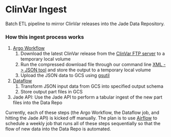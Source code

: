 # ClinVar Ingest
Batch ETL pipeline to mirror ClinVar releases into the Jade Data Repository.

### How this ingest process works

1. [Argo Workflow](https://github.com/argoproj/argo)
    1. Download the latest ClinVar release from the 
    [ClinVar FTP server](ftp://ftp.ncbi.nlm.nih.gov/pub/clinvar/xml/clinvar_variation/) 
    to a temporary local volume
    2. Run the compressed download file through our command line 
    [XML -> JSON tool](https://github.com/broadinstitute/monster-extractors/) 
    and store the output to a temporary local volume
    3. Upload the JSON data to GCS using [gsutil](https://github.com/GoogleCloudPlatform/gsutil)
2. [Dataflow](https://cloud.google.com/dataflow/)
    1. Transform JSON input data from GCS into specified output schema
    2. Store output part files in GCS
3. Jade API: Use the Jade API to perform a tabular ingest of the new part files
 into the Data Repo

Currently, each of these steps (the Argo Workflow, the Dataflow job, and
hitting the Jade API) is kicked off manually. The plan is to use [Airflow](https://github.com/apache/airflow)
to schedule a weekly job that runs all of these steps sequentially so that the flow
of new data into the Data Repo is automated.